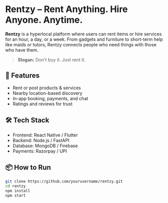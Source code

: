 # Rentzy – Rent Anything. Hire Anyone. Anytime.

**Rentzy** is a hyperlocal platform where users can rent items or hire services for an hour, a day, or a week. From gadgets and furniture to short-term help like maids or tutors, Rentzy connects people who need things with those who have them.

> **Slogan:** Don't buy it. Just rent it.

## 🚀 Features
- Rent or post products & services
- Nearby location-based discovery
- In-app booking, payments, and chat
- Ratings and reviews for trust

## 🛠️ Tech Stack
- Frontend: React Native / Flutter
- Backend: Node.js / FastAPI
- Database: MongoDB / Firebase
- Payments: Razorpay / UPI

## 📦 How to Run
```bash
git clone https://github.com/yourusername/rentzy.git
cd rentzy
npm install
npm start
